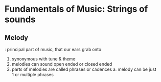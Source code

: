 # Fundamentals of Music: Strings of sounds

## Melody

: principal part of music, that our ears grab onto

1. synonymous with tune & theme
2. melodies can sound open ended or closed ended
3. parts of melodies are called phrases or cadences
    a. melody can be just 1 or multiple phrases
